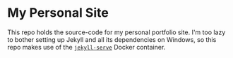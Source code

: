 # My Personal Site

This repo holds the source-code for my personal portfolio site. I'm too lazy to
bother setting up Jekyll and all its dependencies on Windows, so this repo
makes use of the [`jekyll-serve`][container] Docker container.


[container]: https://github.com/BretFisher/jekyll-serve
